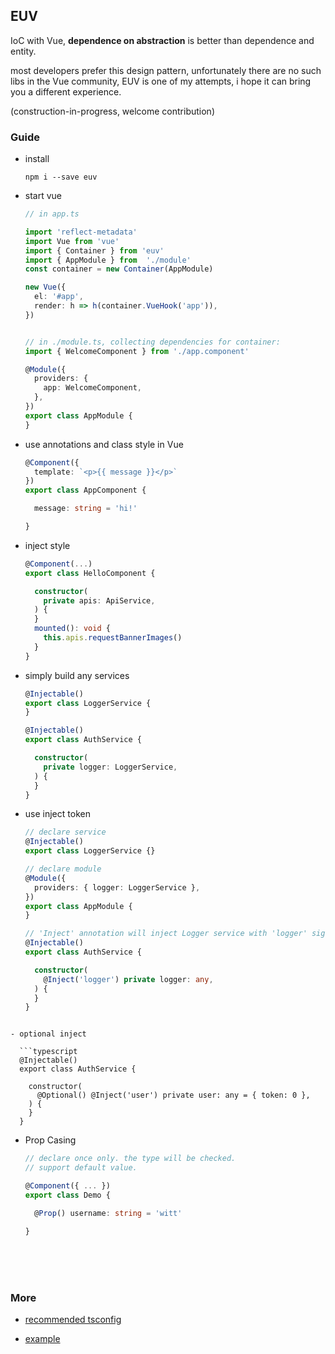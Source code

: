 ## EUV
IoC with Vue, **dependence on abstraction** is better than dependence and entity.

most developers prefer this design pattern, unfortunately there are no such libs in the Vue community, EUV is one of my attempts,
i hope it can bring you a different experience.

(construction-in-progress, welcome contribution)

### Guide

- install

  `npm i --save euv`

- start vue

  ```typescript
  // in app.ts

  import 'reflect-metadata'
  import Vue from 'vue'
  import { Container } from 'euv'
  import { AppModule } from  './module'
  const container = new Container(AppModule)

  new Vue({
    el: '#app',
    render: h => h(container.VueHook('app')),
  })


  // in ./module.ts, collecting dependencies for container:
  import { WelcomeComponent } from './app.component'

  @Module({
    providers: {
      app: WelcomeComponent,
    },
  })
  export class AppModule {
  }

  ```

- use annotations and class style in Vue

  ```typescript
  @Component({
    template: `<p>{{ message }}</p>`
  })
  export class AppComponent {

    message: string = 'hi!'

  }
  ```

- inject style

  ```typescript
  @Component(...)
  export class HelloComponent {

    constructor(
      private apis: ApiService,
    ) {
    }
    mounted(): void {
      this.apis.requestBannerImages()
    }
  }
  ```

- simply build any services

  ```typescript
  @Injectable()
  export class LoggerService {
  }

  @Injectable()
  export class AuthService {

    constructor(
      private logger: LoggerService,
    ) {
    }
  }
  ```

- use inject token

  ```typescript
  // declare service
  @Injectable()
  export class LoggerService {}

  // declare module
  @Module({
    providers: { logger: LoggerService },
  })
  export class AppModule {
  }

  // 'Inject' annotation will inject Logger service with 'logger' sign.
  @Injectable()
  export class AuthService {

    constructor(
      @Inject('logger') private logger: any,
    ) {
    }
  }
```

- optional inject

  ```typescript
  @Injectable()
  export class AuthService {

    constructor(
      @Optional() @Inject('user') private user: any = { token: 0 },
    ) {
    }
  }
  ```

- Prop Casing

  ```typescript
  // declare once only. the type will be checked.
  // support default value.

  @Component({ ... })
  export class Demo {

    @Prop() username: string = 'witt'

  }
  ```


<br/>
<br/>
<br/>

### More

- [recommended tsconfig](https://github.com/DhyanaChina/euv/blob/master/examples/tsconfig.json)

- [example](https://github.com/DhyanaChina/euv/tree/master/examples)







